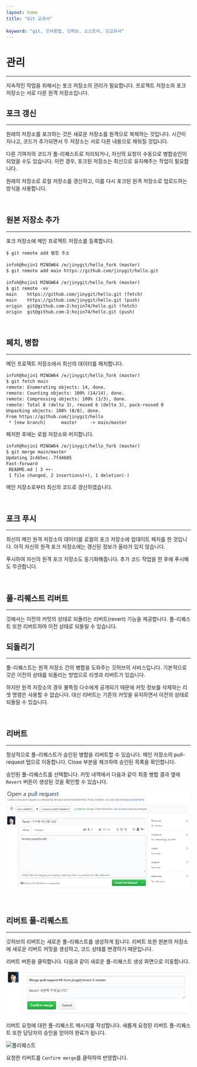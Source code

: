 ```yaml
---
layout: home
title: "Git 교과서"

keyword: "git, 깃사용법, 깃허브, 소스트리, 깃교과서"
---
```

# 관리
<hr>
지속적인 작업을 위해서는 포크 저장소의 관리가 필요합니다. 프로젝트 저장소와 포크 저장소는 서로 다른 원격 저장소입니다.

<br>
<a name="1"></a>

## 포크 갱신
<hr>
원래의 저장소를 포크하는 것은 새로운 저장소를 원격으로 복제하는 것입니다. 시간이 지나고, 코드가 추가되면서 두 저장소는 서로 다른 내용으로 채워질 것입니다.

다른 기여자의 코드가 풀-리퀘스트로 처리되거나, 자신의 요청이 수동으로 병합승인이 되었을 수도 있습니다. 이런 경우, 포크된 저장소는 최신으로 유지해주는 작업이 필요합니다. 

원래의 저장소로 로컬 저장소를 갱신하고, 이를 다시 포크된 원격 저장소로 업로드하는 방식을 사용합니다.

<br>
<a name="2"></a>

## 원본 저장소 추가
<hr>
포크 저장소에 메인 프로젝트 저장소를 등록합니다.

```
$ git remote add 별칭 주소

infoh@hojin1 MINGW64 /e/jinygit/hello_fork (master)
$ git remote add main https://github.com/jinygit/hello.git

infoh@hojin1 MINGW64 /e/jinygit/hello_fork (master)
$ git remote -vv
main    https://github.com/jinygit/hello.git (fetch)
main    https://github.com/jinygit/hello.git (push)
origin  git@github.com-2:hojin74/hello.git (fetch)
origin  git@github.com-2:hojin74/hello.git (push)
```

<br>
<a name="3"></a>

## 페치, 병합
<hr>
메인 프로젝트 저장소에서 최신의 데이터를 페치합니다.

```
infoh@hojin1 MINGW64 /e/jinygit/hello_fork (master)
$ git fetch main
remote: Enumerating objects: 14, done.
remote: Counting objects: 100% (14/14), done.
remote: Compressing objects: 100% (3/3), done.
remote: Total 8 (delta 3), reused 6 (delta 3), pack-reused 0
Unpacking objects: 100% (8/8), done.
From https://github.com/jinygit/hello
 * [new branch]      master     -> main/master
```

페치한 후에는 로컬 저장소와 머지합니다.

```
infoh@hojin1 MINGW64 /e/jinygit/hello_fork (master)
$ git merge main/master
Updating 2c4b5ec..7fd4685
Fast-forward
 README.md | 3 ++-
 1 file changed, 2 insertions(+), 1 deletion(-)
```

메인 저장소로부터 최신의 코드로 갱신하였습니다.

<br>
<a name="4"></a>

## 포크 푸시
<hr>
최신의 메인 원격 저장소의 데이터를 로컬의 포크 저장소에 업데이트 페치를 한 것입니다. 아직 자신의 원격 포크 저장소에는 갱신된 정보가 올라가 있지 않습니다.

푸시하여 자신의 원격 포크 저장소도 동기화해줍니다. 추가 코드 작업을 한 후에 푸시해도 무관합니다.

<br>
<a name="5"></a>

## 풀-리퀘스트 리버트
<hr>
깃에서는 이전의 커밋의 상태로 되돌리는 리버트(revert) 기능을 제공합니다. 풀-리퀘스트 또한 리버트하여 이전 상태로 되돌릴 수 있습니다.

<br>
<a name="6"></a>

## 되돌리기
<hr>
풀-리퀘스트는 원격 저장소 간의 병합을 도와주는 깃허브의 서비스입니다. 기본적으로 깃은 이전의 상태를 되돌리는 방법으로 리셋과 리버트가 있습니다.

하지만 원격 저장소의 경우 불특정 다수에게 공개되기 때문에 커밋 정보를 삭제하는 리셋 명령은 사용할 수 없습니다. 대신 리버트는 기존의 커밋을 유지하면서 이전의 상태로 되돌릴 수 있습니다.

<br>
<a name="7"></a>

## 리버트
<hr>
정상적으로 풀-리퀘스트가 승인된 병합을 리버트할 수 있습니다. 메인 저장소의 pull-request 탭으로 이동합니다. Close 부분을 체크하여 승인된 목록을 확인합니다.

승인된 풀-리퀘스트를 선택합니다. 커밋 내역에서 다음과 같이 최종 병합 결과 옆에 `Revert` 버튼이 생성된 것을 확인할 수 있습니다.

![풀리퀘스트](./img/image045.png)   

<br>
<a name="8"></a>

## 리버트 풀-리퀘스트
<hr>
깃허브의 리버트는 새로운 풀-리퀘스트를 생성하게 됩니다. 리버트 또한 원본의 저장소에 새로운 리버트 커밋을 생성하고, 코드 상태를 변경하기 때문입니다.

리버트 버튼을 클릭합니다. 다음과 같이 새로운 풀-리퀘스트 생성 화면으로 이동합니다.

![풀리퀘스트](./img/image046.png)   

리버트 요청에 대한 풀-리퀘스트 메시지를 작성합니다. 새롭게 요청된 리버트 풀-리퀘스트 또한 담당자의 승인을 얻어야 완료가 됩니다.

![풀리퀘스트](./img/image047.png)   

요청한 리버트를 `Confirm merge`를 클릭하여 반영합니다.  

<br><br>